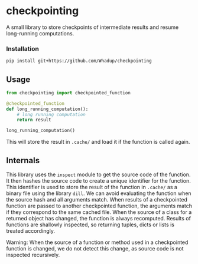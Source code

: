 # checkpointing

A small library to store checkpoints of intermediate results and resume long-running computations.

### Installation

```bash
pip install git+https://github.com/Whadup/checkpointing
```

## Usage

```python
from checkpointing import checkpointed_function

@checkpointed_function
def long_running_computation():
    # long running computation
    return result

long_running_computation()
```

This will store the result in `.cache/` and load it if the function is called again.


## Internals

This library uses the `inspect` module to get the source code of the function. It then hashes the source code to create a unique identifier for the function. This identifier is used to store the result of the function in `.cache/` as a binary  file using the library `dill`. We can avoid evaluating the function when the source hash and all arguments match. When results of a checkpointed function are passed to another checkpointed function, the arguments match if they correspond to the same cached file. When the source of a class for a returned object has changed, the function is always recomputed.
Results of functions are shallowly inspected, so returning tuples, dicts or lists is treated accordingly. 

Warning: When the source of a function or method used in a checkpointed function is changed, we do not detect this change, as source code is not inspected recursively. 